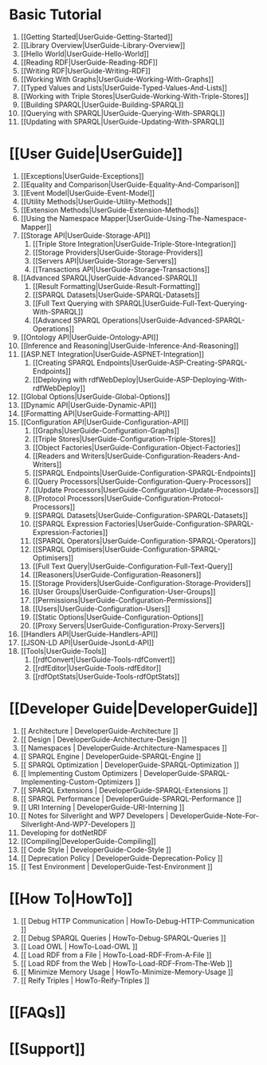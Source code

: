 # Basic Tutorial
1. [[Getting Started|UserGuide-Getting-Started]]
1. [[Library Overview|UserGuide-Library-Overview]]
1. [[Hello World|UserGuide-Hello-World]]
1. [[Reading RDF|UserGuide-Reading-RDF]]
1. [[Writing RDF|UserGuide-Writing-RDF]]
1. [[Working With Graphs|UserGuide-Working-With-Graphs]]
1. [[Typed Values and Lists|UserGuide-Typed-Values-And-Lists]]
1. [[Working with Triple Stores|UserGuide-Working-With-Triple-Stores]]
1. [[Building SPARQL|UserGuide-Building-SPARQL]]
1. [[Querying with SPARQL|UserGuide-Querying-With-SPARQL]]
1. [[Updating with SPARQL|UserGuide-Updating-With-SPARQL]]

# [[User Guide|UserGuide]]

1. [[Exceptions|UserGuide-Exceptions]]
1. [[Equality and Comparison|UserGuide-Equality-And-Comparison]]
1. [[Event Model|UserGuide-Event-Model]]
1. [[Utility Methods|UserGuide-Utility-Methods]]
1. [[Extension Methods|UserGuide-Extension-Methods]]
1. [[Using the Namespace Mapper|UserGuide-Using-The-Namespace-Mapper]]
1. [[Storage API|UserGuide-Storage-API]]
   1. [[Triple Store Integration|UserGuide-Triple-Store-Integration]]
   1. [[Storage Providers|UserGuide-Storage-Providers]]
   1. [[Servers API|UserGuide-Storage-Servers]]
   1. [[Transactions API|UserGuide-Storage-Transactions]]
1. [[Advanced SPARQL|UserGuide-Advanced-SPARQL]]
   1. [[Result Formatting|UserGuide-Result-Formatting]]
   1. [[SPARQL Datasets|UserGuide-SPARQL-Datasets]]
   1. [[Full Text Querying with SPARQL|UserGuide-Full-Text-Querying-With-SPARQL]]
   1. [[Advanced SPARQL Operations|UserGuide-Advanced-SPARQL-Operations]]
1. [[Ontology API|UserGuide-Ontology-API]]
1. [[Inference and Reasoning|UserGuide-Inference-And-Reasoning]]
1. [[ASP.NET Integration|UserGuide-ASPNET-Integration]]
   1. [[Creating SPARQL Endpoints|UserGuide-ASP-Creating-SPARQL-Endpoints]]
   1. [[Deploying with rdfWebDeploy|UserGuide-ASP-Deploying-With-rdfWebDeploy]]
1. [[Global Options|UserGuide-Global-Options]]
1. [[Dynamic API|UserGuide-Dynamic-API]]
1. [[Formatting API|UserGuide-Formatting-API]]
1. [[Configuration API|UserGuide-Configuration-API]]
   1. [[Graphs|UserGuide-Configuration-Graphs]]
   1. [[Triple Stores|UserGuide-Configuration-Triple-Stores]]
   1. [[Object Factories|UserGuide-Configuration-Object-Factories]]
   1. [[Readers and Writers|UserGuide-Configuration-Readers-And-Writers]]
   1. [[SPARQL Endpoints|UserGuide-Configuration-SPARQL-Endpoints]]
   1. [[Query Processors|UserGuide-Configuration-Query-Processors]]
   1. [[Update Processors|UserGuide-Configuration-Update-Processors]]
   1. [[Protocol Processors|UserGuide-Configuration-Protocol-Processors]]
   1. [[SPARQL Datasets|UserGuide-Configuration-SPARQL-Datasets]]
   1. [[SPARQL Expression Factories|UserGuide-Configuration-SPARQL-Expression-Factories]]
   1. [[SPARQL Operators|UserGuide-Configuration-SPARQL-Operators]]
   1. [[SPARQL Optimisers|UserGuide-Configuration-SPARQL-Optimisers]]
   1. [[Full Text Query|UserGuide-Configuration-Full-Text-Query]]
   1. [[Reasoners|UserGuide-Configuration-Reasoners]]
   1. [[Storage Providers|UserGuide-Configuration-Storage-Providers]]
   1. [[User Groups|UserGuide-Configuration-User-Groups]]
   1. [[Permissions|UserGuide-Configuration-Permissions]]
   1. [[Users|UserGuide-Configuration-Users]]
   1. [[Static Options|UserGuide-Configuration-Options]]
   1. [[Proxy Servers|UserGuide-Configuration-Proxy-Servers]]   
1. [[Handlers API|UserGuide-Handlers-API]]
1. [[JSON-LD API|UserGuide-JsonLd-API]]
1. [[Tools|UserGuide-Tools]]
   1. [[rdfConvert|UserGuide-Tools-rdfConvert]]
   1. [[rdfEditor|UserGuide-Tools-rdfEditor]]
   1. [[rdfOptStats|UserGuide-Tools-rdfOptStats]]

# [[Developer Guide|DeveloperGuide]]

1. [[ Architecture | DeveloperGuide-Architecture ]]
  1. [[ Design | DeveloperGuide-Architecture-Design ]]
  1. [[ Namespaces | DeveloperGuide-Architecture-Namespaces ]]
1. [[ SPARQL Engine | DeveloperGuide-SPARQL-Engine ]]
  1. [[ SPARQL Optimization | DeveloperGuide-SPARQL-Optimization ]]
  1. [[ Implementing Custom Optimizers | DeveloperGuide-SPARQL-Implementing-Custom-Optimizers ]]
  1. [[ SPARQL Extensions | DeveloperGuide-SPARQL-Extensions ]]
  1. [[ SPARQL Performance | DeveloperGuide-SPARQL-Performance ]]
1. [[ URI Interning | DeveloperGuide-URI-Interning ]]
1. [[ Notes for Silverlight and WP7 Developers | DeveloperGuide-Note-For-Silverlight-And-WP7-Developers ]]
1. Developing for dotNetRDF
  1. [[Compiling|DeveloperGuide-Compiling]]
  1. [[ Code Style | DeveloperGuide-Code-Style ]]
  1. [[ Deprecation Policy | DeveloperGuide-Deprecation-Policy ]]
  1. [[ Test Environment | DeveloperGuide-Test-Environment ]]

# [[How To|HowTo]]

1. [[ Debug HTTP Communication | HowTo-Debug-HTTP-Communication ]]
1. [[ Debug SPARQL Queries | HowTo-Debug-SPARQL-Queries ]]
1. [[ Load OWL | HowTo-Load-OWL ]]
1. [[ Load RDF from a File | HowTo-Load-RDF-From-A-File ]]
1. [[ Load RDF from the Web | HowTo-Load-RDF-From-The-Web ]]
1. [[ Minimize Memory Usage | HowTo-Minimize-Memory-Usage ]]
1. [[ Reify Triples | HowTo-Reify-Triples ]]

# [[FAQs]]

# [[Support]]